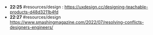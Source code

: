 - **22:25** #resources/design :  https://uxdesign.cc/designing-teachable-products-d48d3211b4fd
- **22:27** #resources/design https://www.smashingmagazine.com/2022/07/resolving-conflicts-designers-engineers/